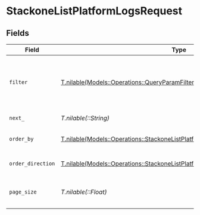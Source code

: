 # StackoneListPlatformLogsRequest


## Fields

| Field                                                                                                                                                          | Type                                                                                                                                                           | Required                                                                                                                                                       | Description                                                                                                                                                    | Example                                                                                                                                                        |
| -------------------------------------------------------------------------------------------------------------------------------------------------------------- | -------------------------------------------------------------------------------------------------------------------------------------------------------------- | -------------------------------------------------------------------------------------------------------------------------------------------------------------- | -------------------------------------------------------------------------------------------------------------------------------------------------------------- | -------------------------------------------------------------------------------------------------------------------------------------------------------------- |
| `filter`                                                                                                                                                       | [T.nilable(Models::Operations::QueryParamFilter)](../../models/operations/queryparamfilter.md)                                                                 | :heavy_minus_sign:                                                                                                                                             | Filter parameters that allow greater customisation of the list response                                                                                        |                                                                                                                                                                |
| `next_`                                                                                                                                                        | *T.nilable(::String)*                                                                                                                                          | :heavy_minus_sign:                                                                                                                                             | The unified cursor                                                                                                                                             |                                                                                                                                                                |
| `order_by`                                                                                                                                                     | [T.nilable(Models::Operations::StackoneListPlatformLogsQueryParamOrderBy)](../../models/operations/stackonelistplatformlogsqueryparamorderby.md)               | :heavy_minus_sign:                                                                                                                                             | The field to order the results by.                                                                                                                             | created_at                                                                                                                                                     |
| `order_direction`                                                                                                                                              | [T.nilable(Models::Operations::StackoneListPlatformLogsQueryParamOrderDirection)](../../models/operations/stackonelistplatformlogsqueryparamorderdirection.md) | :heavy_minus_sign:                                                                                                                                             | The direction to order the results by.                                                                                                                         | asc                                                                                                                                                            |
| `page_size`                                                                                                                                                    | *T.nilable(::Float)*                                                                                                                                           | :heavy_minus_sign:                                                                                                                                             | The number of results per page (default value is 25)                                                                                                           |                                                                                                                                                                |